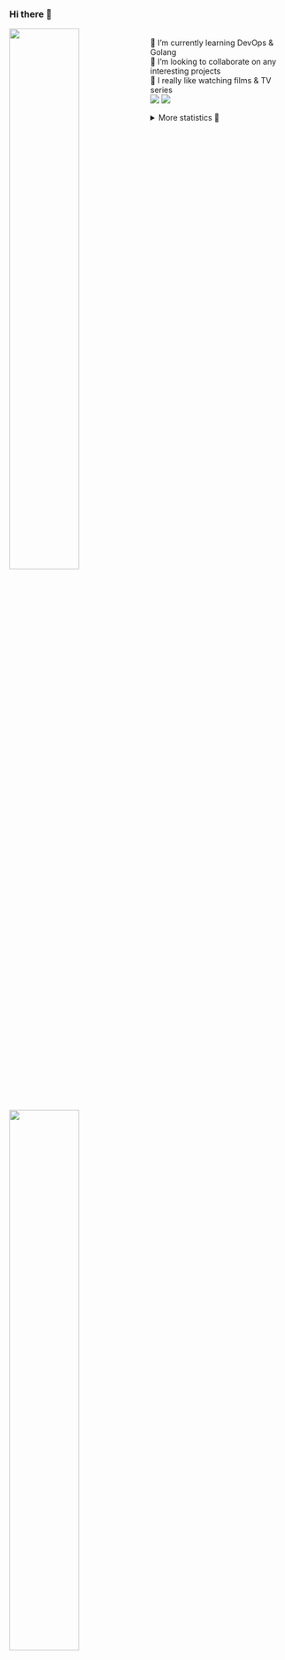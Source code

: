 ### Hi there 👋


[<img align="left" width="50%" src="https://github-readme-stats.vercel.app/api?username=rufusnufus&hide=issues&show_icons=true&count_private=true&theme=transparent&title_color=FF6F40&text_color=FBF9F8&icon_color=F48242&hide_border=true&hide_title=true#gh-dark-mode-only">](https://metrics.lecoq.io/rufusnufus#gh-dark-mode-only)
[<img align="left" width="50%" src="https://github-readme-stats.vercel.app/api?username=rufusnufus&hide=issues&show_icons=true&count_private=true&theme=transparent&title_color=FF6533&text_color=4D4644&icon_color=FF8038&hide_border=true&hide_title=true#gh-light-mode-only">](https://metrics.lecoq.io/rufusnufus#gh-light-mode-only)

<p>
  <br>
  🌱 I’m currently learning DevOps & Golang</br>
  👯 I’m looking to collaborate on any interesting projects</br>
  🎥 I really like watching films & TV series</br>
  <a href="https://linkedin.com/in/rufusnufus"><img src="https://img.shields.io/badge/linkedin-0077B5.svg?style=for-the-badge&logo=linkedin&logoColor=white"/></a>
  <a href="https://t.me/rufusnufus"><img src="https://img.shields.io/badge/-telegram-black?style=for-the-badge&color=blue&logo=telegram"/></a>
</p>

<p text-align="left">
<details>
  <summary>More statistics 👀</summary><br/>

<!--START_SECTION:waka-->
![Code Time](http://img.shields.io/badge/Code%20Time-204%20hrs%201%20min-blue)

![Profile Views](http://img.shields.io/badge/Profile%20Views-1-blue)

**I'm an Early 🐤** 

```text
🌞 Morning                5022 commits        ██████░░░░░░░░░░░░░░░░░░░   22.33 % 
🌆 Daytime                13015 commits       ██████████████░░░░░░░░░░░   57.87 % 
🌃 Evening                3797 commits        ████░░░░░░░░░░░░░░░░░░░░░   16.88 % 
🌙 Night                  657 commits         █░░░░░░░░░░░░░░░░░░░░░░░░   02.92 % 
```
📅 **I'm Most Productive on Monday** 

```text
Monday                   4700 commits        █████░░░░░░░░░░░░░░░░░░░░   20.90 % 
Tuesday                  4203 commits        █████░░░░░░░░░░░░░░░░░░░░   18.69 % 
Wednesday                4547 commits        █████░░░░░░░░░░░░░░░░░░░░   20.22 % 
Thursday                 3547 commits        ████░░░░░░░░░░░░░░░░░░░░░   15.77 % 
Friday                   4098 commits        █████░░░░░░░░░░░░░░░░░░░░   18.22 % 
Saturday                 537 commits         █░░░░░░░░░░░░░░░░░░░░░░░░   02.39 % 
Sunday                   859 commits         █░░░░░░░░░░░░░░░░░░░░░░░░   03.82 % 
```


📊 **This Week I Spent My Time On** 

```text
💬 Programming Languages: 
YAML                     8 hrs 13 mins       ██████████████░░░░░░░░░░░   54.29 % 
Other                    3 hrs 36 mins       ██████░░░░░░░░░░░░░░░░░░░   23.85 % 
HCL                      1 hr 53 mins        ███░░░░░░░░░░░░░░░░░░░░░░   12.44 % 
JavaScript               39 mins             █░░░░░░░░░░░░░░░░░░░░░░░░   04.29 % 
Terraform                22 mins             █░░░░░░░░░░░░░░░░░░░░░░░░   02.42 % 

🔥 Editors: 
VS Code                  11 hrs 33 mins      ███████████████████░░░░░░   76.23 % 
iTerm2                   3 hrs 36 mins       ██████░░░░░░░░░░░░░░░░░░░   23.77 % 
```

**I Mostly Code in Java** 

```text
Java                     37 repos            ██████░░░░░░░░░░░░░░░░░░░   23.87 % 
Python                   20 repos            ███░░░░░░░░░░░░░░░░░░░░░░   12.90 % 
Smarty                   16 repos            ███░░░░░░░░░░░░░░░░░░░░░░   10.32 % 
HTML                     5 repos             █░░░░░░░░░░░░░░░░░░░░░░░░   03.23 % 
Mustache                 3 repos             ░░░░░░░░░░░░░░░░░░░░░░░░░   01.94 % 
```




 Last Updated on 10/04/2023 00:58:28 UTC
<!--END_SECTION:waka-->

</details>
</p>
